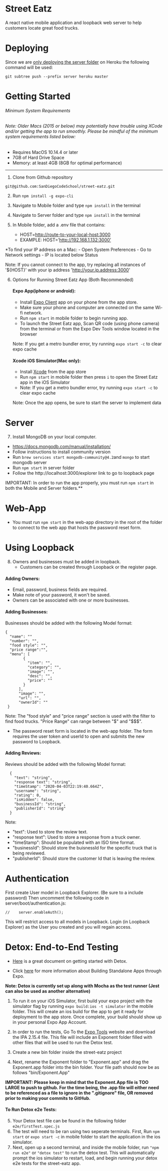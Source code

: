 # Street Eatz

A react native mobile application and loopback web server to help customers locate great food trucks.

# Deploying

Since we are [only deploying the server folder](https://medium.com/@shalandy/deploy-git-subdirectory-to-heroku-ea05e95fce1f) on Heroku the following command will be used:

```
git subtree push --prefix server heroku master
```

# Getting Started
###### Minimum System Requirements
###### Note: Older Macs (2015 or below) may potentially have trouble using XCode and/or getting the app to run smoothly. Please be mindful of the minimum system requirements listed below:
   * Requires MacOS 10.14.4 or later 
   * 7GB of Hard Drive Space
   * Memory: at least 4GB (8GB for optimal performance)
 **************************************************************************************************************************





1. Clone from Github repository 
```
git@github.com:SanDiegoCodeSchool/street-eatz.git
```
2. Run ```npm install -g expo-cli```
3. Navigate to Mobile folder and type ```npm install``` in the terminal
4. Navigate to Server folder and type  ```npm install``` in the terminal
5. In Mobile folder, add a .env file that contains:

    - HOST=<http://route-to-your-local-host:3000>
    - EXAMPLE: HOST=’http://192.168.1.132:3000’
 
  *To find your IP address on a Mac:
    - Open System Preferences
    - Go to Network settings
    - IP is located below Status
  
 Note: If you cannot connect to the app, try replacing all instances of '${HOST}' with your ip address             'http://your.ip.address:3000'
  
  
6. Options for Running Street Eatz App (Both Recommended)

   #### Expo App(iphone or android): 
    - Install [Expo Client](https://expo.io/tools) app on your phone from the app store.
    - Make sure your phone and computer are connected on the same Wi-fi network.
    - Run ```npm start``` in mobile folder to begin running app.
    - To launch the Street Eatz app, Scan QR code (using phone camera) from the terminal or from the Expo Dev Tools window located in the browser
   
   Note: If you get a metro bundler error, try running ```expo start -c``` to clear expo cache
      
    #### Xcode iOS Simulator(Mac only):
    - Install [Xcode](https://apps.apple.com/us/app/xcode/id497799835?mt=12) from the app store
    - Run ```npm start``` in mobile folder then press ```i``` to open the Street Eatz app in the iOS Simulator
    - Note: If you get a metro bundler error, try running ```expo start -c``` to clear expo cache 
      
   Note: Once the app opens, be sure to start the server to implement data


# Server

7. Install MongoDB on your local computer.
  - https://docs.mongodb.com/manual/installation/
  - Follow instructions to install community version
  - Run ```brew services start mongodb-community@4.2```and ``` mongo ``` to start mongodb server
  - Run ```npm start``` in server folder
  - Follow the http://localhost:3000/explorer link to go to loopback page
  
  IMPORTANT: In order to run the app properly, you must run ```npm start``` in both the Mobile and Server folders.**

# Web-App

  - You must run ```npm start``` in the web-app directory in the root of the folder to connect to the web app that hosts the password reset form.
  
# Using Loopback

8. Owners and businesses must be added in loopback.
   - Customers can be created through Loopback or the register page.
  
  #### Adding Owners:
   
   - Email, password, business fields are required.
   - Make note of your password, it won't be saved.
   - Owners can be associated with one or more businesses.
    
  #### Adding Businesses:

   Businesses should be added with the following Model format:
  
  ```
  {
    "name": ""
    "number": "",
    "food style": "",
    "price range":"",
    "menu": [
          {
            "item": "",
            "category": "",
            "image": "",
            "desc": "",
            "price": ""
          }
        ],
        "image": "",
        "url": "",
        "ownerId": ""
   } 
```
    
  Note: The "food style" and "price range" section is used with the filter to find food trucks.
  "Price Range" can range between "$" and "$$$".
  - The password reset form is located in the web-app folder. The form requires the user token and userId to open and submits the new password to Loopback.
    
    
 #### Adding Reviews:
  
  Reviews should be added with the following Model format:
  
  ```
    {
      "text": "string",
      "response text": "string",
      "timeStamp": "2020-04-03T22:19:40.664Z",
      "username": "string",
      "rating": 0,
      "isHidden": false,
      "businessId": "string",
      "publisherId": "string"
    } 
   ```
   
  Note:
   - "text": Used to store the review text.
   - "response text": Used to store a response from a truck owner.
   - "timeStamp": Should be populated with an ISO time format.
   - "businessId": Should store the buisnessId for the specific truck that is being reviewed.
   - "publisherId": Should store the customer Id that is leaving the review.

# Authentication

First create User model in Loopback Explorer. (Be sure to a include password)
Then uncomment the following code in server/boot/authentication.js:
```
//    server.enableAuth();
```
This will restrict access to all models in Loopback.
Login (in Loopback Explorer) as the User you created and you will regain access.



# Detox: End-to-End Testing 

 - [Here](https://github.com/wix/Detox/blob/master/docs/Introduction.GettingStarted.md) is a great document on getting started with Detox. 

 - Click [here](https://docs.expo.io/distribution/building-standalone-apps/?redirected) for more information about Building Standalone Apps through Expo. 
 
**Note: Detox is currently set up along with Mocha as the test runner (Jest can also be used as another alternative)**

1. To run it on your iOS Simulator, first build your expo project with the simulator flag by running ```expo build:ios -t simulator``` in the mobile folder. This will create an ios build for the app to get it ready for deployment to the app store. Once complete, your build should show up in your personal Expo App Account. 
 
 2. In order to run the tests, Go To the [Expo Tools](https://expo.io/tools) website and download the IPA 2.15.4 file. This file will include an Exponent folder filled with other files that will be used to run the Detox test.  
 3. Create a new bin folder inside the street-eatz project
 4. Next, rename the Exponent folder to "Exponent.app" and drag the Exponent.app folder into the bin folder. Your file path should now be as follows "bin/Exponent.App"
 
 
 **IMPORTANT: Please keep in mind that the Exponent.App file is TOO LARGE to push to github. For the time being, the .app file will either need to be referenced as a file to ignore in the ".gitignore" file, OR removed prior to making your commits to GitHub.**
 
 
 #### To Run Detox e2e Tests: 
 
 5. Your Detox test file can be found in the following folder ```e2e/firstTest.spec.js```
 6. The test will need to be ran using two seperate terminals. First, Run ```npm start``` or ```expo start -c``` in mobile folder to start the application in the ios simulator. 
 7. Next, open up a second terminal, and inside the mobile folder, run ```"npm run e2e"``` or ```"detox test"``` to run the detox test. This will automatically prompt the ios simulator to restart, load, and begin running your detox e2e tests for the street-eatz app.  
